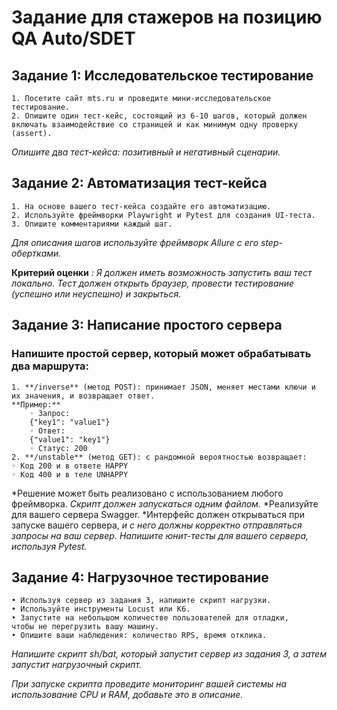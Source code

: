 # Задание для стажеров на позицию QA Auto/SDET
## Задание 1: Исследовательское тестирование
    1. Посетите сайт mts.ru и проведите мини-исследовательское тестирование.
    2. Опишите один тест-кейс, состоящий из 6-10 шагов, который должен включать взаимодействие со страницей и как минимум одну проверку (assert).

*Опишите два тест-кейса: позитивный и негативный сценарии.*

## Задание 2: Автоматизация тест-кейса
    1. На основе вашего тест-кейса создайте его автоматизацию.
    2. Используйте фреймворки Playwright и Pytest для создания UI-теста.
    3. Опишите комментариями каждый шаг.

*Для описания шагов используйте фреймворк Allure с его step-обертками.*

**Критерий оценки** *: Я должен иметь возможность запустить ваш тест локально. Тест должен открыть браузер, провести тестирование (успешно или неуспешно) и закрыться.*

## Задание 3: Написание простого сервера
### Напишите простой сервер, который может обрабатывать два маршрута:
    1. **/inverse** (метод POST): принимает JSON, меняет местами ключи и
    их значения, и возвращает ответ.
    **Пример:**
        ◦ Запрос:
        {"key1": "value1"}
        ◦ Ответ:
        {"value1": "key1"}
        ◦ Статус: 200
    2. **/unstable** (метод GET): с рандомной вероятностью возвращает:
    ◦ Код 200 и в ответе HAPPY
    ◦ Код 400 и в теле UNHAPPY

*Решение может быть реализовано с использованием любого фреймворка. 
*Скрипт должен запускаться одним файлом.*
*Реализуйте для вашего сервера Swagger. 
*Интерфейс должен открываться при запуске вашего сервера, 
*и с него должны корректно отправляться запросы на ваш сервер.*
*Напишите юнит-тесты для вашего сервера, используя Pytest.*

## Задание 4: Нагрузочное тестирование
    • Используя сервер из задания 3, напишите скрипт нагрузки.
    • Используйте инструменты Locust или K6.
    • Запустите на небольшом количестве пользователей для отладки,
    чтобы не перегрузить вашу машину.
    • Опишите ваши наблюдения: количество RPS, время отклика.
    
*Напишите скрипт sh/bat, который запустит сервер из задания 3, а затем запустит нагрузочный скрипт.*

*При запуске скрипта проведите мониторинг вашей системы на использование CPU и RAM, добавьте это в описание.*
